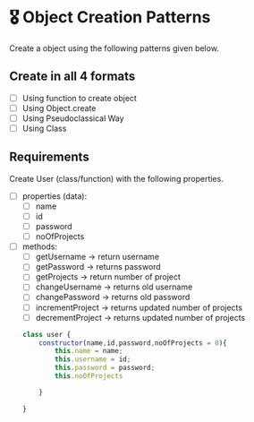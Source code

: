# 🎖 Object Creation Patterns

Create a object using the following patterns given below.
## Create in all 4 formats
 * [ ] Using function to create object
 * [ ] Using Object.create
 * [ ] Using Pseudoclassical Way
 * [ ] Using Class

## Requirements
Create User (class/function) with the following properties.
* [ ] properties (data):
    * [ ] name
    * [ ] id
    * [ ] password
    * [ ] noOfProjects
* [ ] methods:
    * [ ] getUsername -> return username
    * [ ] getPassword -> returns password
    * [ ] getProjects -> return number of project
    * [ ] changeUsername -> returns old username
    * [ ] changePassword -> returns old password
    * [ ] incrementProject -> returns updated number of projects
    * [ ] decrementProject -> returns updated number of projects

    <!-- creating user class with data and methods -->
    ```js
    class user {
        constructor(name,id,password,noOfProjects = 0){
            this.name = name;
            this.username = id;
            this.password = password;
            this.noOfProjects

        }
        
    }

    ```
